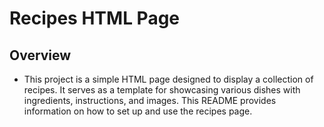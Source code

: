# Recipes HTML Page
## Overview

- This project is a simple HTML page   designed to display a collection of recipes. It serves as a template for showcasing various dishes with ingredients, instructions, and images. This README provides information on how to set up and use the recipes page.

